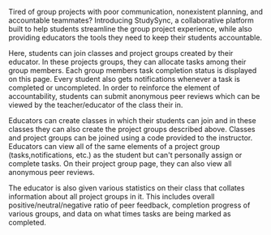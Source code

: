 Tired of group projects with poor communication, nonexistent planning, and accountable teammates? Introducing StudySync, a collaborative platform built to help students streamline the group project experience, while also providing educators the tools they need to keep their students accountable.

Here, students can join classes and project groups created by their educator. In these projects groups, they can allocate tasks among their group members. Each group members task completion status is displayed on this page. Every student also gets notifications whenever a task is completed or uncompleted.
In order to reinforce the element of accountability, students can submit anonymous peer reviews which can be viewed by the teacher/educator of the class their in.

Educators can create classes in which their students can join and in these classes they can also create the project groups described above. Classes and project groups can be joined using a code provided to the instructor.
Educators can view all of the same elements of a project group (tasks,notifications, etc.) as the student but can't personally assign or complete tasks. On their project group page, they can also view all anonymous peer reviews. 

The educator is also given various statistics on their class that collates information about all project groups in it. This includes overall positive/neutral/negative ratio of peer feedback, completion progress of various groups, and data on what times tasks are being marked as completed.

